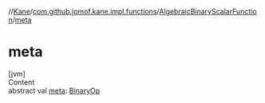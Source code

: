 //[Kane](../../index.md)/[com.github.jomof.kane.impl.functions](../index.md)/[AlgebraicBinaryScalarFunction](index.md)/[meta](meta.md)



# meta  
[jvm]  
Content  
abstract val [meta](meta.md): [BinaryOp](../../com.github.jomof.kane.impl/-binary-op/index.md)  



